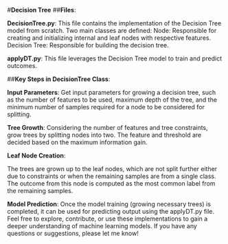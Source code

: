 #**Decision Tree**
##**Files**:

**DecisionTree.py**:
This file contains the implementation of the Decision Tree model from scratch.
Two main classes are defined:
Node: Responsible for creating and initializing internal and leaf nodes with respective features.
Decision Tree: Responsible for building the decision tree.

**applyDT.py**:
This file leverages the Decision Tree model to train and predict outcomes.

##**Key Steps in DecisionTree Class**:

**Input Parameters**:
Get input parameters for growing a decision tree, such as the number of features to be used, maximum depth of the tree, and the minimum number of samples required for a node to be considered for splitting.

**Tree Growth**:
Considering the number of features and tree constraints, grow trees by splitting nodes into two. The feature and threshold are decided based on the maximum information gain.

**Leaf Node Creation**:

The trees are grown up to the leaf nodes, which are not split further either due to constraints or when the remaining samples are from a single class. The outcome from this node is computed as the most common label from the remaining samples.

**Model Prediction**:
Once the model training (growing necessary trees) is completed, it can be used for predicting output using the applyDT.py file.
Feel free to explore, contribute, or use these implementations to gain a deeper understanding of machine learning models. If you have any questions or suggestions, please let me know!
  
